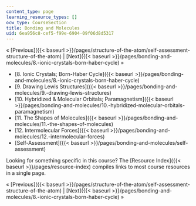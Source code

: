 ```yaml
---
content_type: page
learning_resource_types: []
ocw_type: CourseSection
title: Bonding and Molecules
uid: 6ea956c8-cef5-f99e-6904-09f06d8d5317
---
```


« [Previous]({{< baseurl >}}/pages/structure-of-the-atom/self-assessment-structure-of-the-atom) | [Next]({{< baseurl >}}/pages/bonding-and-molecules/8.-ionic-crystals-born-haber-cycle) »

*   [8\. Ionic Crystals; Born-Haber Cycle]({{< baseurl >}}/pages/bonding-and-molecules/8.-ionic-crystals-born-haber-cycle)
*   [9\. Drawing Lewis Structures]({{< baseurl >}}/pages/bonding-and-molecules/9.-drawing-lewis-structures)
*   [10\. Hybridized & Molecular Orbitals; Paramagnetism]({{< baseurl >}}/pages/bonding-and-molecules/10.-hybridized-molecular-orbitals-paramagnetism)
*   [11\. The Shapes of Molecules]({{< baseurl >}}/pages/bonding-and-molecules/11.-the-shapes-of-molecules)
*   [12\. Intermolecular Forces]({{< baseurl >}}/pages/bonding-and-molecules/12.-intermolecular-forces)
*   [Self-Assessment]({{< baseurl >}}/pages/bonding-and-molecules/self-assessment)

Looking for something specific in this course? The [Resource Index]({{< baseurl >}}/pages/resource-index) compiles links to most course resources in a single page.

« [Previous]({{< baseurl >}}/pages/structure-of-the-atom/self-assessment-structure-of-the-atom) | [Next]({{< baseurl >}}/pages/bonding-and-molecules/8.-ionic-crystals-born-haber-cycle) »